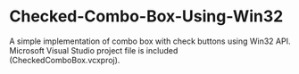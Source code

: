 # Checked-Combo-Box-Using-Win32
A simple implementation of combo box with check buttons using Win32 API.
Microsoft Visual Studio project file is included (CheckedComboBox.vcxproj).
